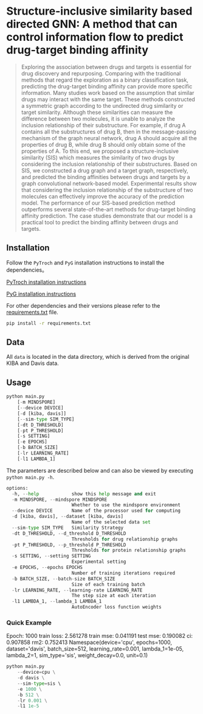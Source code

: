 # Structure-inclusive similarity based directed GNN: A method that can control information flow to predict drug-target binding affinity

> Exploring the association between drugs and targets is essential for drug discovery and repurposing. Comparing with the traditional methods that regard the exploration as a binary classification task, predicting the drug-target binding affinity can provide more specific information. Many studies work based on the assumption that similar drugs may interact with the same target. These methods constructed a symmetric graph according to the undirected drug similarity or target similarity. Although these similarities can measure the difference between two molecules, it is unable to analyze the inclusion relationship of their substructure. For example, if drug A contains all the substructures of drug B, then in the message-passing mechanism of the graph neural network, drug A should acquire all the properties of drug B, while drug B should only obtain some of the properties of A. To this end, we proposed a structure-inclusive similarity (SIS) which measures the similarity of two drugs by considering the inclusion relationship of their substructures. Based on SIS, we constructed a drug graph and a target graph, respectively, and predicted the binding affinities between drugs and targets by a graph convolutional network-based model. Experimental results show that considering the inclusion relationship of the substructure of two molecules can effectively improve the accuracy of the prediction model. The performance of our SIS-based prediction method outperforms several state-of-the-art methods for drug-target binding affinity prediction. The case studies demonstrate that our model is a practical tool to predict the binding affinity between drugs and targets.

## Installation

Follow the `PyTroch` and `PyG` installation instructions to install the dependencies。

[PyTroch installation instructions](https://pytorch.org/get-started/locally/)

[PyG installation instructions](https://pytorch-geometric.readthedocs.io/en/latest/install/installation.html)

For other dependencies and their versions please refer to the [requirements.txt](./requirements.txt) file.

``` bash
pip install -r requirements.txt
```


## Data

All `data` is located in the data directory, which is derived from the original KIBA and Davis data.

## Usage

``` python
python main.py 
    [-m MINDSPORE]
    [--device DEVICE] 
    [-d [kiba, davis]] 
    [--sim-type SIM_TYPE] 
    [-dt D_THRESHOLD] 
    [-pt P_THRESHOLD] 
    [-s SETTING] 
    [-e EPOCHS] 
    [-b BATCH_SIZE] 
    [-lr LEARNING_RATE] 
    [-l1 LAMBDA_1]
```

The parameters are described below and can also be viewed by executing `python main.py -h`.

``` python
options:
  -h, --help            show this help message and exit
  -m MINDSPORE, --mindspore MINDSPORE
                        Whether to use the mindspore environment
  --device DEVICE       Name of the processor used for computing
  -d [kiba, davis], --dataset [kiba, davis]
                        Name of the selected data set
  --sim-type SIM_TYPE   Similarity Strategy
  -dt D_THRESHOLD, --d_threshold D_THRESHOLD
                        Thresholds for drug relationship graphs
  -pt P_THRESHOLD, --p_threshold P_THRESHOLD
                        Thresholds for protein relationship graphs
  -s SETTING, --setting SETTING
                        Experimental setting
  -e EPOCHS, --epochs EPOCHS
                        Number of training iterations required
  -b BATCH_SIZE, --batch-size BATCH_SIZE
                        Size of each training batch
  -lr LEARNING_RATE, --learning-rate LEARNING_RATE
                        The step size at each iteration
  -l1 LAMBDA_1, --lambda_1 LAMBDA_1
                        AutoEncoder loss function weights
```

### Quick Example


Epoch: 1000 train loss: 2.561278 train mse: 0.041191 test mse: 0.190082 ci: 0.907858 rm2: 0.752413
Namespace(device='cpu', epochs=1000, dataset='davis', batch_size=512, learning_rate=0.001, lambda_1=1e-05, lambda_2=1, sim_type='sis', weight_decay=0.0, unit=0.1)

``` python
python main.py
    --device=cpu \
    -d davis \
    --sim-type=sis \ 
    -e 1000 \
    -b 512 \
    -lr 0.001 \
    -l1 1e-5
```